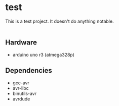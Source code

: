 # test 

This is a test project.  It doesn't do anything notable.
<br>
<br>

## Hardware 

+ arduino uno r3 (atmega328p) 

## Dependencies 

+ gcc-avr
+ avr-libc
+ binutils-avr
+ avrdude
